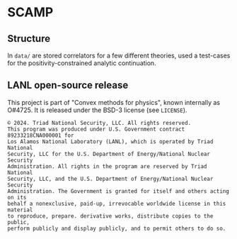 # SCAMP

## Structure

In `data/` are stored correlators for a few different theories, used a
test-cases for the positivity-constrained analytic continuation.

## LANL open-source release

This project is part of "Convex methods for physics", known internally as
O#4725. It is released under the BSD-3 license (see `LICENSE`).

```
© 2024. Triad National Security, LLC. All rights reserved.
This program was produced under U.S. Government contract 89233218CNA000001 for
Los Alamos National Laboratory (LANL), which is operated by Triad National
Security, LLC for the U.S. Department of Energy/National Nuclear Security
Administration. All rights in the program are reserved by Triad National
Security, LLC, and the U.S. Department of Energy/National Nuclear Security
Administration. The Government is granted for itself and others acting on its
behalf a nonexclusive, paid-up, irrevocable worldwide license in this material
to reproduce, prepare. derivative works, distribute copies to the public,
perform publicly and display publicly, and to permit others to do so.
```

